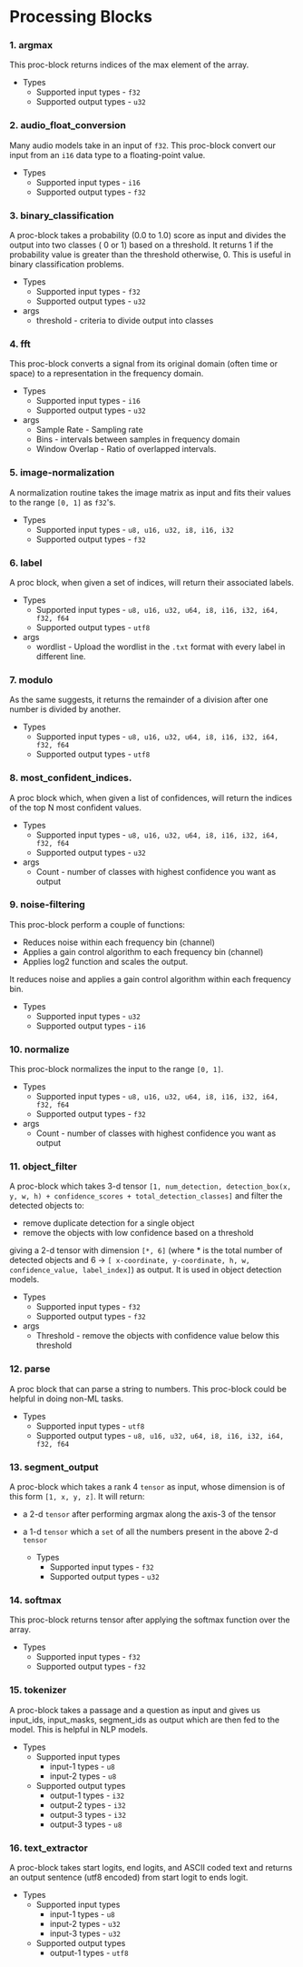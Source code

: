 # Processing Blocks

### 1. argmax

This proc-block returns indices of the max element of the array.

  - Types
      - Supported input types - `f32`
      - Supported output types - `u32`

### 2. audio_float_conversion

Many audio models take in an input of `f32`. This proc-block convert our input
from an `i16` data type to a floating-point value.

  - Types
      - Supported input types - `i16`
      - Supported output types - `f32`

### 3. binary_classification

A proc-block takes a probability (0.0 to 1.0) score as input and divides the output into two classes ( 0 or 1) based on a threshold. It returns 1 if the probability value is greater than the threshold otherwise, 0. This is useful in binary classification problems.

  - Types
      - Supported input types - `f32`
      - Supported output types - `u32`
  - args
      - threshold - criteria to divide output into classes

### 4. fft

This proc-block converts a signal from its original domain (often time or space)
to a representation in the frequency domain.

  - Types
      - Supported input types - `i16`
      - Supported output types - `u32`
  - args
      - Sample Rate - Sampling rate
      - Bins - intervals between samples in frequency domain
      - Window Overlap - Ratio of overlapped intervals.

### 5. image-normalization

A normalization routine takes the image matrix as input and fits their values to the range `[0, 1]` as `f32`'s.

  - Types
      - Supported input types - `u8, u16, u32, i8, i16, i32` 
      - Supported output types - `f32`

### 6. label

A proc block, when given a set of indices, will return their associated labels.

  - Types
      - Supported input types - `u8, u16, u32, u64, i8, i16, i32, i64, f32, f64` 
      - Supported output types - `utf8`
  - args
      - wordlist - Upload the wordlist in the `.txt` format with every label in different line.

### 7. modulo

As the same suggests, it returns the remainder of a division after one number is
divided by another.

  - Types
      - Supported input types - `u8, u16, u32, u64, i8, i16, i32, i64, f32, f64` 
      - Supported output types - `utf8`

### 8. most_confident_indices.

A proc block which, when given a list of confidences, will return the indices of the top N most confident values.

  - Types
      - Supported input types - `u8, u16, u32, u64, i8, i16, i32, i64, f32, f64` 
      - Supported output types - `u32`
  - args
      - Count - number of classes with highest confidence you want as output


### 9. noise-filtering

This proc-block perform a couple of functions:

- Reduces noise within each frequency bin (channel)
- Applies a gain control algorithm to each frequency bin (channel)
- Applies log2 function and scales the output.

It reduces noise and applies a gain control algorithm within each frequency bin.

  - Types
      - Supported input types - `u32` 
      - Supported output types - `i16`

### 10. normalize

This proc-block normalizes the input to the range `[0, 1]`.

  - Types
    - Supported input types - `u8, u16, u32, u64, i8, i16, i32, i64, f32, f64` 
    - Supported output types - `f32`
  - args
    - Count - number of classes with highest confidence you want as output

### 11. object_filter

A proc-block which takes 3-d tensor `[1, num_detection, detection_box(x, y, w, h) + confidence_scores + total_detection_classes]` and filter the detected objects to:
- remove duplicate detection for a single object
- remove the objects with low confidence based on a threshold

giving a 2-d tensor with dimension `[*, 6]` (where * is the total number of detected objects and 6 -> `[ x-coordinate, y-coordinate, h, w, confidence_value, label_index]`) as output. It is used in object detection models.

  - Types
    - Supported input types - `f32` 
    - Supported output types - `f32`
  - args
      - Threshold - remove the objects with confidence value below this threshold

### 12. parse

 A proc block that can parse a string to numbers. This proc-block could be
 helpful in doing non-ML tasks.
 
   - Types
        - Supported input types - `utf8`
        - Supported output types - `u8, u16, u32, u64, i8, i16, i32, i64, f32, f64` 
      
### 13. segment_output

A proc-block which takes a rank 4 `tensor` as input, whose dimension is of this form `[1, x, y, z]`. It will return:
- a 2-d `tensor` after performing argmax along the axis-3 of the tensor
- a 1-d `tensor` which a `set` of all the numbers present in the above 2-d `tensor`
 
   - Types
        - Supported input types - `f32`
        - Supported output types - `u32` 
         
### 14. softmax

This proc-block returns tensor after applying the softmax function over the array.

  - Types
      - Supported input types - `f32`
      - Supported output types - `f32`
        
### 15. tokenizer

A proc-block takes a passage and a question as input and gives us input_ids, input_masks, segment_ids as output which are then fed to the model. This is helpful in NLP models.

  - Types
      - Supported input types 
          - input-1 types - `u8`
          - input-2 types - `u8`
      - Supported output types
          - output-1 types - `i32`
          -  output-2 types - `i32`
          -  output-3 types - `i32`
          - output-3 types - `u8`
            
### 16. text_extractor

A proc-block takes start logits, end logits, and ASCII coded text and returns an output sentence (utf8 encoded) from start logit to ends logit.

  - Types
      - Supported input types 
          - input-1 types - `u8`
          - input-2 types - `u32`
          - input-3 types - `u32`
      - Supported output types
          - output-1 types - `utf8`